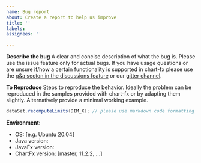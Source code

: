 ```yaml
---
name: Bug report
about: Create a report to help us improve
title: ''
labels:
assignees: ''

---
```


**Describe the bug**
A clear and concise description of what the bug is. Please use the issue feature only for actual bugs. If you have usage questions or are unsure if/how a certain functionality is supported in chart-fx please use the [q&a secton in the discussions feature](https://github.com/fair-acc/chart-fx/discussions/categories/q-a) or our [gitter channel](https://gitter.im/fair-acc/chart).

**To Reproduce**
Steps to reproduce the behavior. Ideally the problem can be reproduced in the samples provided with chart-fx or by adapting them slightly. Alternatively provide a minimal working example.
 
``` java
dataSet.recomputeLimits(DIM_X); // please use markdown code formatting for logs and code snippets
```

**Environment:**
 - OS: [e.g. Ubuntu 20.04]
 - Java version:
 - JavaFx version: 
 - ChartFx version: [master, 11.2.2, ...]
